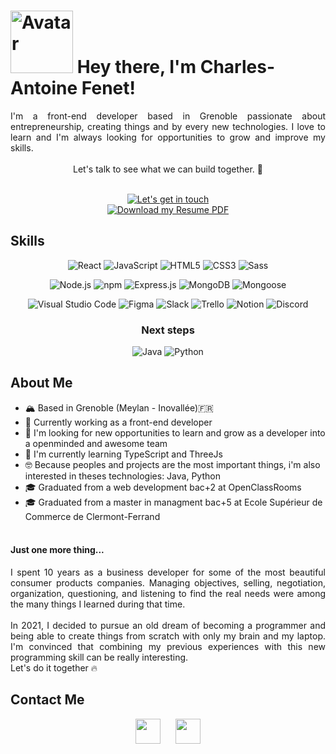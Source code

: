 # <img src="https://user-images.githubusercontent.com/108330821/223682787-ed1480e3-2b93-4b60-a45a-caaf478351e9.png" alt="Avatar" width="100"> Hey there, I'm Charles-Antoine Fenet! 
<div align="justify">
I'm a front-end developer based in Grenoble passionate about entrepreneurship, creating things and by every new technologies. I love to learn and I'm always looking for opportunities to grow and improve my skills. <br/><br/>
</div>
<div align="center">
Let's talk to see what we can build together. 🚀 

<br/>
<br/>

[![Let's get in touch](https://img.shields.io/badge/Let's%20get%20in%20touch-%F0%9F%91%8B-blue?style=for-the-badge&logo=telegram)](mailto:charlesantoinefenet@yahoo.fr)
<br/>
[![Download my Resume PDF](https://img.shields.io/badge/Download%20my%20Resume-PDF-red?style=for-the-badge&logo=pdf&logoColor=white)](https://github.com/Charles-Antoine-FENET/Charles-Antoine-FENET/raw/main/assets/CV%202023%20Charles-Antoine-Fenet.pdf?raw=true)


</div>


## Skills

<div align="center">
  
![React](https://img.shields.io/badge/react-%2320232a.svg?style=for-the-badge&logo=react&logoColor=%2361DAFB)
![JavaScript](https://img.shields.io/badge/javascript-%23323330.svg?style=for-the-badge&logo=javascript&logoColor=%23F7DF1E)
![HTML5](https://img.shields.io/badge/html5-%23E34F26.svg?style=for-the-badge&logo=html5&logoColor=white)
![CSS3](https://img.shields.io/badge/css3-%231572B6.svg?style=for-the-badge&logo=css3&logoColor=white)
![Sass](https://img.shields.io/badge/sass-%23CC6699.svg?style=for-the-badge&logo=sass&logoColor=white)
  

  
![Node.js](https://img.shields.io/badge/node.js-%23323330.svg?style=for-the-badge&logo=Node.js&logoColor=%23F7DF1E)
![npm](https://img.shields.io/badge/npm-%23000000.svg?style=for-the-badge&logo=npm&logoColor=white)
![Express.js](https://img.shields.io/badge/express.js-%23404d59.svg?style=for-the-badge)
![MongoDB](https://img.shields.io/badge/mongodb-%234ea94b.svg?style=for-the-badge&logo=mongodb&logoColor=white)
![Mongoose](https://img.shields.io/badge/mongoose-%23880000.svg?style=for-the-badge&logo=mongodb&logoColor=white)
  


  
![Visual Studio Code](https://img.shields.io/badge/visual%20studio%20code-%23007ACC.svg?style=for-the-badge&logo=visual-studio-code&logoColor=white)
![Figma](https://img.shields.io/badge/figma-%23F24E1E.svg?style=for-the-badge&logo=figma&logoColor=white)
![Slack](https://img.shields.io/badge/Slack-%234A154B.svg?style=for-the-badge&logo=Slack&logoColor=white)
![Trello](https://img.shields.io/badge/Trello-%23026AA7.svg?style=for-the-badge&logo=Trello&logoColor=white)
![Notion](https://img.shields.io/badge/Notion-%23000000.svg?style=for-the-badge&logo=notion&logoColor=white)
![Discord](https://img.shields.io/badge/Discord-%237289DA.svg?style=for-the-badge&logo=discord&logoColor=white)

### Next steps 
![Java](https://img.shields.io/badge/-Java-007396?style=flat-square&logo=java&logoColor=white)
![Python](https://img.shields.io/badge/-Python-3776AB?style=flat-square&logo=python&logoColor=white)


</div>

## About Me

- 🏔️ Based in Grenoble (Meylan - Inovallée)🇫🇷
- 💼 Currently working as a front-end developer
- 🔭 I'm looking for new opportunities to learn and grow as a developer into a openminded and awesome team
- 🌱 I'm currently learning TypeScript and ThreeJs
- 🤓 Because peoples and projects are the most important things, i'm also interested in theses technologies: Java, Python
- 🎓 Graduated from a web development bac+2 at OpenClassRooms 
- 🎓 Graduated from a master in managment bac+5 at Ecole Supérieur de Commerce de Clermont-Ferrand
<br/><br/>

  
#### Just one more thing...
<div align="justify">
I spent 10 years as a business developer for some of the most beautiful consumer products companies. Managing objectives, selling, negotiation, organization, questioning, and listening to find the real needs were among the many things I learned during that time. <br/><br/>
In 2021, I decided to pursue an old dream of becoming a programmer and being able to create things from scratch with only my brain and my laptop. I'm convinced that combining my previous experiences with this new programming skill can be really interesting. <br/>Let's do it together 🔥
</div>

## Contact Me

<div align="center">
  
[<img src="https://cdn-icons-png.flaticon.com/512/174/174857.png" height="40px">](https://www.linkedin.com/in/charles-antoine-fenet-8ba651153/) &nbsp;&nbsp;&nbsp;&nbsp; [<img src="https://cdn-icons-png.flaticon.com/512/561/561127.png" height="40px">](mailto:charlesantoinefenet@yahoo.fr)

</div>






<!--
**Charles-Antoine-FENET/Charles-Antoine-FENET** is a ✨ _special_ ✨ repository because its `README.md` (this file) appears on your GitHub profile.

Here are some ideas to get you started:

- 🔭 I’m currently working on ...
- 🌱 I’m currently learning ...
- 👯 I’m looking to collaborate on ...
- 🤔 I’m looking for help with ...
- 💬 Ask me about ...
- 📫 How to reach me: ...
- 😄 Pronouns: ...
- ⚡ Fun fact: ...
-->
